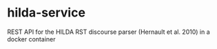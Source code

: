 # hilda-service
REST API for the HILDA RST discourse parser (Hernault et al. 2010) in a docker container 
